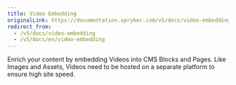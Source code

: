 ```yaml
---
title: Video Embedding
originalLink: https://documentation.spryker.com/v5/docs/video-embedding
redirect_from:
  - /v5/docs/video-embedding
  - /v5/docs/en/video-embedding
---
```


Enrich your content by embedding Videos into CMS Blocks and Pages. Like Images and Assets, Videos need to be hosted on a separate platform to ensure high site speed.
